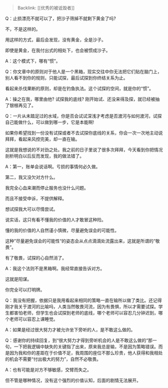 > Backlink: [[优秀的被诋毁者]]

Q：止损漂亮不就可以了，把沙子筛掉不就剩下黄金了吗? 

不，不是这样的。

用这样的方式，最后会发现，没有黄金，全是沙子。

即使是黄金，在我付出式的相处下，也会被惯成沙子。

A：这个模式下，哪有“惯”。

Q：你文章中的原则对于他人是一个黑箱，现实交往中你无法把它们贴在脑门上，别人看不到你的规则，只能试探，最后试探到你终结关系为止。

看起来杀伐果断的原则，却是在钓鱼执法。这个试探的空间，就是你的“惯”。

A：操之在我，哪里由他? 试探我的底线? 刚开始试、还没来得及探，就已经被抽了银根再见了。

Q：一片从未踏足过的水域，你是否会试试深浅才考虑是否渡河与如何渡河，试探自己能做什么，可以做到哪一步，它是本能啊!

如果你希望找到一份没有试探或者不去试探你底线的关系，你会一次一次地主动说拜拜，看起来风控完美，却一直在输。

这就是我想说的不对劲之处。我之前的日子里说了很多次拜拜，今天看到你把情况剖析明白以后反而发现，我的做法错了。

A：第一，账单会说话啊。亏损的事情何必久做。

第二，我又没欠对方什么。

我完全心血来潮而停止服务也没什么问题。

而且不接受申诉，不提供解释。

想试探我大可以尽情尝试。

说实话，这只有看不懂我的价值的人才敢冒这种险。

懂的我的价值的人自然谨小慎微，尽量避免误会的可能性。

这种”尽量避免误会的可能性“的姿态会从点点滴滴处流露出来，这就是所谓的“敬畏”。

有了敬畏，试探的心自然消了。

A：我这个法则不是黑箱啊。我经常直接告诉对方。

这就是阳谋。

你完全可以打明牌。

Q：我没有把握，依据只是我用看起来相同的策略一直在输所以做了类比。还记得刚才我关于渡河的比喻吗，人类当然敬畏河流，因为有畏惧，所以才需要试探。学生都害怕老师，但学生也会试探到老师的底线，哪个老师可以容忍几分钟迟到，哪个老师可以容忍上课睡觉。

A：如果是经过很大努力才被允许坐下旁听的人，是不敢这么做的。

Q：感谢你的持续回复，到“很大努力才得到旁听机会的人是不敢这么做的“那一句，一下把我逻辑中缺失的关键指了出来，原来我总是输，不是因为策略错误。而是因为我和你的差距在于价值不足，我周围的座位不那么珍贵，他人获得和我相处的机会不需要“付出极大的努力”，自然不必敬畏。

A：也有可能是对方不够敏感，交臂而失之。

但不管是哪种情况，没有这个强烈的价值认知，后面的剧情无法展开。
